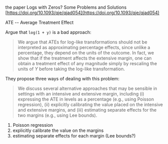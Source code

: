 
the paper Logs with Zeros? Some Problems and Solutions [https://doi.org/10.1093/qje/qjad054](https://doi.org/10.1093/qje/qjad054) 

ATE -- Average Treatment Effect

Argue that `log(1 + y)` is a bad approach: 

> We argue that ATEs for log-like transformations should not be interpreted as approximating percentage effects, since unlike a percentage, they depend on the units of the outcome. In fact, we show that if the treatment affects the extensive margin, one can obtain a treatment effect of any magnitude simply by rescaling the units of _Y_ before taking the log-like transformation.

They propose three ways of dealing with this problem: 

> We discuss several alternative approaches that may be sensible in settings with an intensive and extensive margin, including (i) expressing the ATE in levels as a percentage (e.g., using Poisson regression), (ii) explicitly calibrating the value placed on the intensive and extensive margins, and (iii) estimating separate effects for the two margins (e.g., using Lee bounds).


1. Poisson regression
2. explicitly calibrate the value on the margins
3. estimating separate effects for each margin (Lee bounds?)

